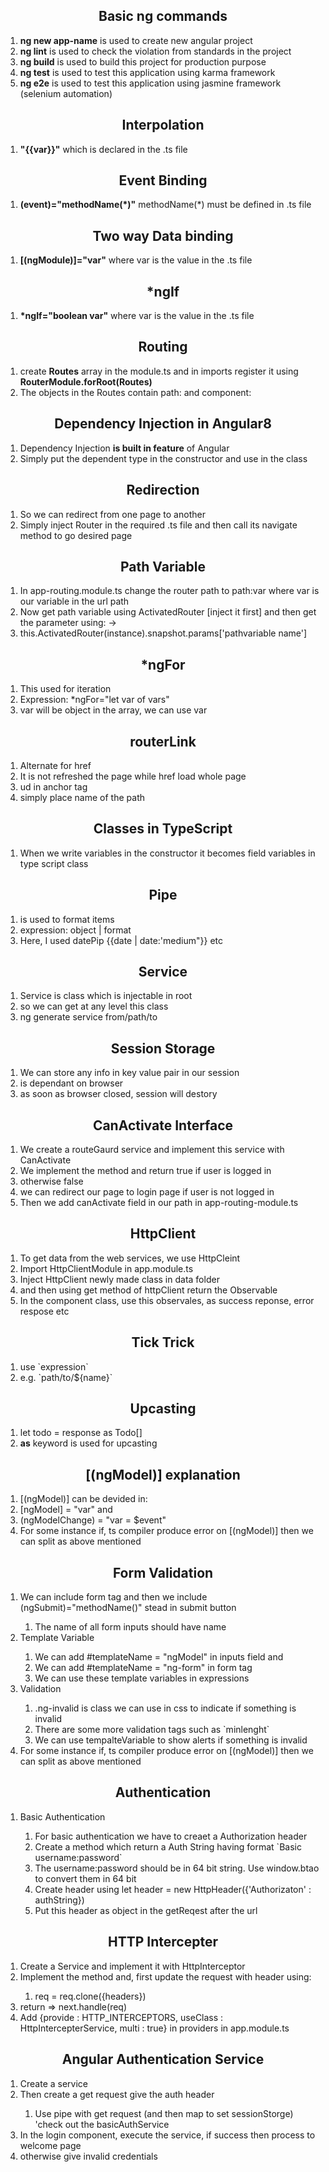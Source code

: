 <h2 align="center">Basic ng commands</h2>
<ol>
    <li><strong>ng new app-name</strong> is used to create new angular project</li>
    <li><strong>ng lint</strong> is used to check the violation from standards in the project</li>
    <li><strong>ng build</strong> is used to build this project for production purpose</li>
    <li><strong>ng test</strong> is used to test this application using karma framework</li>
    <li><strong>ng e2e</strong> is used to test this application using jasmine framework (selenium automation)</li>
</ol>

<h2 align="center">Interpolation</h2>
<ol>
    <li><strong>"{{var}}"</strong> which is declared in the .ts file</li>
</ol>

<h2 align="center">Event Binding</h2>
<ol>
    <li><strong>(event)="methodName(*)"</strong> methodName(*) must be defined in .ts file</li>
</ol>

<h2 align="center">Two way Data binding</h2>
<ol>
    <li><strong>[(ngModule)]="var"</strong> where var is the value in the .ts file</li>
</ol>

<h2 align="center">*ngIf</h2>
<ol>
    <li><strong>*ngIf="boolean var"</strong> where var is the value in the .ts file</li>
</ol>


<h2 align="center">Routing</h2>
<ol>
    <li>create <strong>Routes</strong> array in the module.ts and in imports register it using <strong>RouterModule.forRoot(Routes)</strong></li>
    <li>The objects in the Routes contain path: and component: </li>
</ol>

<h2 align="center">Dependency Injection in Angular8</h2>
<ol>
    <li>Dependency Injection <strong>is built in feature</strong> of Angular</li>
    <li>Simply put the dependent type in the constructor and use in the class</li>
</ol>

<h2 align="center">Redirection</h2>
<ol>
    <li>So we can redirect from one page to another</li>
    <li>Simply inject Router in the required .ts file and then call its navigate method to go desired page</li>
</ol>

<h2 align="center">Path Variable</h2>
<ol>
    <li>In app-routing.module.ts change the router path to path:var where var is our variable in the url path</li>
    <li>Now get path variable using ActivatedRouter [inject it first] and then get the parameter using: -></li>
    <li>this.ActivatedRouter(instance).snapshot.params['pathvariable name']</li>
</ol>

<h2 align="center">*ngFor</h2>
<ol>
    <li>This used for iteration</li>
    <li>Expression: *ngFor="let var of vars"</li>
    <li>var will be object in the array, we can use var</li>
</ol>

<h2 align="center">routerLink</h2>
<ol>
    <li>Alternate for href</li>
    <li>It is not refreshed the page while href load whole page</li>
    <li>ud in anchor tag</li>
    <li>simply place name of the path</li>
</ol>

<h2 align="center">Classes in TypeScript</h2>
<ol>
    <li>When we write variables in the constructor it becomes field variables in type script class</li>
</ol>

<h2 align="center">Pipe</h2>
<ol>
    <li>is used to format items</li>
    <li>expression: object | format</li>
    <li>Here, I used datePip {{date | date:'medium"}} etc</li>
</ol>

<h2 align="center">Service</h2>
<ol>
    <li>Service is class which is injectable in root</li>
    <li>so we can get at any level this class</li>
    <li>ng generate service from/path/to</li>
</ol>

<h2 align="center">Session Storage</h2>
<ol>
    <li>We can store any info in key value pair in our session</li>
    <li>is dependant on browser</li>
    <li>as soon as browser closed, session will destory</li>
</ol>

<h2 align="center">CanActivate Interface</h2>
<ol>
    <li>We create a routeGaurd service and implement this service with CanActivate</li>
    <li>We implement the method and return true if user is logged in</li>
    <li>otherwise false</li>
    <li>we can redirect our page to login page if user is not logged in</li>
    <li>Then we add canActivate field in our path in app-routing-module.ts</li>
</ol>

<h2 align="center">HttpClient</h2>
<ol>
    <li>To get data from the web services, we use HttpCleint</li>
    <li>Import HttpClientModule in app.module.ts</li>
    <li>Inject HttpClient newly made class in data folder</li>
    <li>and then using get method of httpClient return the Observable</li>
    <li>In the component class, use this observales, as success reponse, error respose etc</li>
</ol>

<h2 align="center">Tick Trick</h2>
<ol>
    <li>use `expression`</li>
    <li>e.g. `path/to/${name}`</li>
</ol>

<h2 align="center">Upcasting</h2>
<ol>
    <li>let todo = response as Todo[]</li>
    <li><strong>as</strong> keyword is used for upcasting</li>
</ol>

<h2 align="center">[(ngModel)] explanation</h2>
<ol>
    <li>[(ngModel)] can be devided in: </li>
    <li>[ngModel] = "var" and</li>
    <li>(ngModelChange) = "var = $event"</li>
    <li>For some instance if, ts compiler produce error on [(ngModel)] then we can split as above mentioned</li>
</ol>


<h2 align="center">Form Validation</h2>
<ol>
    <li>We can include form tag and then we include (ngSubmit)="methodName()" stead in submit button</li>
    <ol>
        <li>The name of all form inputs should have name</li>
    </ol>
    <li>Template Variable</li>
    <ol>
        <li>We can add #templateName = "ngModel" in inputs field and</li>
        <li>We can add #templateName = "ng-form" in form tag</li>
        <li>We can use these template variables in expressions</li>
    </ol>
    <li>Validation</li>
    <ol>
        <li>.ng-invalid is class we can use in css to indicate if something is invalid</li>
        <li>There are some more validation tags such as `minlenght`</li>
        <li>We can use tempalteVariable to show alerts if something is invalid</li>
    </ol>
    <li>For some instance if, ts compiler produce error on [(ngModel)] then we can split as above mentioned</li>
</ol>

<h2 align="center">Authentication</h2>
<ol>
    <li>Basic Authentication</li>
    <ol>
        <li>For basic authentication we have to creaet a Authorization header</li>
        <li>Create a method which return a Auth String having format `Basic username:password`</li>
        <li>The username:password should be in 64 bit string. Use window.btao to convert them in 64 bit</li>
        <li>Create header using let header = new HttpHeader({'Authorizaton' : authString})</li>
        <li>Put this header as object in the getReqest after the url</li>
    </ol>
</ol>

<h2 align="center">HTTP Intercepter</h2>
<ol>
    <li>Create a Service and implement it with HttpInterceptor</li>
    <li>Implement the method and, first update the request with header using: </li>
    <ol>
        <li>req = req.clone({headers})</li>
    </ol>
    <li>return => next.handle(req)</li>
    <li>Add {provide : HTTP_INTERCEPTORS, useClass : HttpIntercepterService, multi : true} in providers in app.module.ts</li>
</ol>

<h2 align="center">Angular Authentication Service</h2>
<ol>
    <li>Create a service </li>
    <li>Then create a get request give the auth header</li>
    <ol>
        <li>Use pipe with get request (and then map to set sessionStorge) 'check out the basicAuthService</li>
    </ol>
    <li>In the login component, execute the service, if success then process to welcome page</li>
    <li>otherwise give invalid credentials</li>
</ol>
